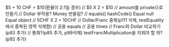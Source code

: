 $5 + 10 CHF = $10(환율이 2:1일 경우)
// $5 X 2 = $10
// amount를 private으로 만들기
// Dollar 부작용?
Money 반올림?
// equals()
hashCode()
Equal null
Equal object
// 5CHF X 2 = 10CHF
// Dollar/Franc 중복(p111 삭제, testEquality에서 중복된 영역 삭제함)
// 공용 equals
// 공용 times
// Franc와 Dollar 비교하기(p83 추가)
// 통화?(p85 추가, p99삭제)
testFrancMultiplication을 지워야 할 까?(p92 추가)

